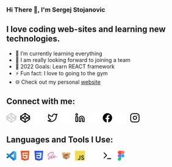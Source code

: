 ### Hi There 👋, I'm Sergej Stojanovic

## I **love coding** web-sites and **learning** new technologies.

- 📖 I’m currently learning everything 
- 👯 I am really looking forward to joining a team
- 🥅 2022 Goals: Learn REACT framework
- ⚡ Fun fact: I love to going to the gym
- 🌐 Check out my personal [website]

## Connect with me:

[<img  align="left" alt="codepen" width="26px" src="./images/socials/codepen-dark.svg" style="padding-right:10px;" />][codepen]
[<img  align="left" alt="codepen" width="26px" src="./images/socials/codepen-light.svg" style="padding-right:10px;" />][codepen]

[<img  align="left" alt="twitter" width="26px" src="./images/socials/twitter-dark.svg" style="padding-right:10px;" />][twitter]
[<img  align="left" alt="twitter" width="26px" src="./images/socials/twitter-light.svg" style="padding-right:10px;" />][twitter]

[<img  align="left" alt="linkedin" width="26px" src="./images/socials/linkedin-dark.svg" style="padding-right:10px;" />][linkedin]
[<img  align="left" alt="linkedin" width="26px" src="./images/socials/linkedin-light.svg" style="padding-right:10px;" />][linkedin]

[<img  align="left" alt="facebook" width="26px" src="./images/socials/facebook-dark.eps" style="padding-right:10px;" />][facebook]
[<img  align="left" alt="facebook" width="26px" src="./images/socials/facebook-light.svg" style="padding-right:10px;" />][facebook]

[<img  align="left" alt="instagram" width="26px" src="./images/socials/instagram-dark.svg" style="padding-right:10px;" />][instagram]
[<img alt="instagram" width="26px" src="./images/socials/instagram-light.svg" style="padding-right:10px;" />][instagram]

## Languages and Tools I Use:

[<img  align="left" alt="vscode" width="26px" src="./images/tools/vscode.svg" style="padding-right:10px;" />][vscode]

[<img  align="left" alt="html5" width="26px" src="./images/tools/html5.svg" style="padding-right:10px;" />][html5]

[<img  align="left" alt="css3" width="26px" src="./images/tools/css3.svg" style="padding-right:10px;" />][css3]

[<img  align="left" alt="sass" width="26px" src="./images/tools/sass.svg" style="padding-right:10px;" />][sass]

[<img  align="left" alt="parcel" width="26px" src="./images/tools/parcel.svg" style="padding-right:10px;" />][parcel]

[<img  align="left" alt="javascript" width="26px" src="./images/tools/javascript.svg" style="padding-right:10px;" />][javascript]

[<img  align="left" alt="git" width="26px" src="./images/tools/git-dark.svg" style="padding-right:10px;" />][git]
[<img  align="left" alt="git" width="26px" src="./images/tools/git-light.svg" style="padding-right:10px;" />][git]

[<img  align="left" alt="figma" width="26px" src="./images/tools/figma.svg" style="padding-right:10px;" />][figma]

[website]: https://6258617370117e209327df5f--ephemeral-gelato-f1f98f.netlify.app/
[codepen]: https://codepen.io/0sergej
[facebook]: https://fb.com/sergejstojanovic
[twitter]: https://twitter.com/es0gr
[instagram]: https://instagram.com/jegres00
[linkedin]: https://linkedin.com/in/sergejstojanovic
[vscode]: https://code.visualstudio.com/
[html5]: https://developer.mozilla.org/en-US/docs/Web/HTML
[css3]: https://developer.mozilla.org/en-US/docs/Web/CSS
[tailwind]: https://tailwindcss.com/
[sass]: https://sass-lang.com
[parcel]: https://parceljs.org/
[javascript]: https://developer.mozilla.org/en-US/docs/Web/JavaScript
[git]: https://git-scm.com/
[figma]: https://www.figma.com/